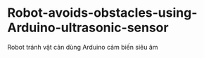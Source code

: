 # Robot-avoids-obstacles-using-Arduino-ultrasonic-sensor
Robot tránh vật cản dùng Arduino cảm biến siêu âm
